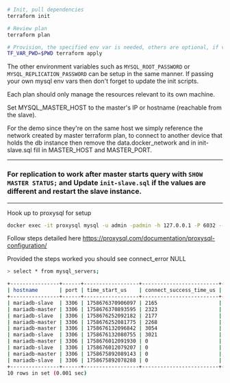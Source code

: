 

```sh

# Init, pull dependencies
terraform init

# Review plan
terraform plan

# Provision, the specified env var is needed, others are optional, if var is not created then you can declare it in main.tf
TF_VAR_PWD=$PWD terraform apply

```

The other environment variables such as `MYSQL_ROOT_PASSWORD` or `MYSQL_REPLICATION_PASSWORD` can be setup in the same manner. If passing your own mysql env vars then don't forget to update the init scripts.

Each plan should only manage the resources relevant to its own machine.

Set MYSQL_MASTER_HOST to the master's IP or hostname (reachable from the slave).

For the demo since they're on the same host we simply reference the network created by master terraform plan, to connect to another device that holds the db instance then remove the data.docker_network and in init-slave.sql fill in MASTER_HOST and MASTER_PORT.

---

### For replication to work after master starts query with `SHOW MASTER STATUS;` and Update `init-slave.sql` if the values are different and restart the slave instance. 

---

Hook up to proxysql for setup 

```sh
docker exec -it proxysql mysql -u admin -padmin -h 127.0.0.1 -P 6032 --prompt='ProxySQL Admin> '
```

Follow steps detailed here https://proxysql.com/documentation/proxysql-configuration/

Provided the steps worked you should see connect_error NULL

```sh
> select * from mysql_servers;

+----------------+------+------------------+-------------------------+---------------------------------------------------------------------+
| hostname       | port | time_start_us    | connect_success_time_us | connect_error                                                       |
+----------------+------+------------------+-------------------------+---------------------------------------------------------------------+
| mariadb-slave  | 3306 | 1758676370906097 | 2165                    | NULL                                                                |
| mariadb-master | 3306 | 1758676370893595 | 2323                    | NULL                                                                |
| mariadb-slave  | 3306 | 1758676252092182 | 2177                    | NULL                                                                |
| mariadb-master | 3306 | 1758676252081775 | 2268                    | NULL                                                                |
| mariadb-master | 3306 | 1758676132096842 | 3054                    | NULL                                                                |
| mariadb-slave  | 3306 | 1758676132080755 | 3021                    | NULL                                                                |
| mariadb-master | 3306 | 1758676012091930 | 0                       | Access denied for user 'monitor'@'172.20.0.4' (using password: YES) |
| mariadb-slave  | 3306 | 1758676012079207 | 0                       | Access denied for user 'monitor'@'172.20.0.4' (using password: YES) |
| mariadb-master | 3306 | 1758675892089143 | 0                       | Access denied for user 'monitor'@'172.20.0.4' (using password: YES) |
| mariadb-slave  | 3306 | 1758675892078288 | 0                       | Access denied for user 'monitor'@'172.20.0.4' (using password: YES) |
+----------------+------+------------------+-------------------------+---------------------------------------------------------------------+
10 rows in set (0.001 sec)
```
